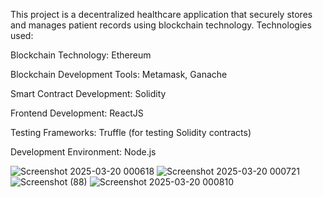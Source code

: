 This project is a decentralized healthcare application that securely stores and manages patient records using blockchain technology. 
Technologies used:

Blockchain Technology: Ethereum

Blockchain Development Tools: Metamask, Ganache

Smart Contract Development: Solidity

Frontend Development: ReactJS

Testing Frameworks: Truffle (for testing Solidity contracts)

Development Environment: Node.js

![Screenshot 2025-03-20 000618](https://github.com/user-attachments/assets/17e9a7e4-179b-4962-aeb5-f3f7dd609ec6)
![Screenshot 2025-03-20 000721](https://github.com/user-attachments/assets/7e99a2f3-e235-40ca-b7cd-493d7476875f)
![Screenshot (88)](https://github.com/user-attachments/assets/250fda1c-1b19-4588-ab7d-2b1120a102b4)
![Screenshot 2025-03-20 000810](https://github.com/user-attachments/assets/7d2c8b29-5b38-4eed-928f-473400a6a04b)


